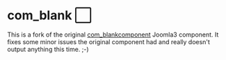 # com_blank :white_large_square:

This is a fork of the original [com_blankcomponent](http://extensions.joomla.org/extension/blank-component) Joomla3 component. It fixes some minor issues the original component had and really doesn't output anything this time. ;-)
